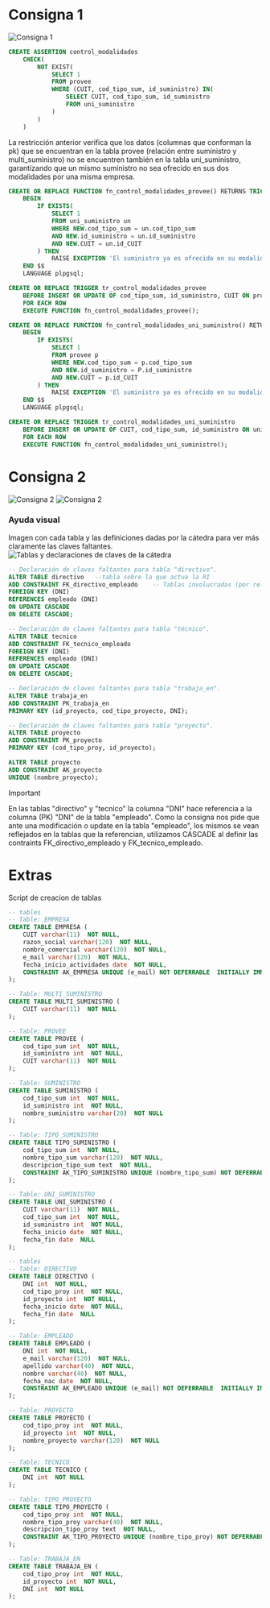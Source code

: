 <h1>Consigna 1</h1>

<img src="./img/ej1.png" alt="Consigna 1"/>

```SQL
CREATE ASSERTION control_modalidades
    CHECK(
        NOT EXIST(
            SELECT 1
            FROM provee
            WHERE (CUIT, cod_tipo_sum, id_suministro) IN(
                SELECT CUIT, cod_tipo_sum, id_suministro
                FROM uni_suministro
            )
        )
    )
```

La restricción anterior verifica que los datos (columnas que conforman la pk) que se encuentran en la tabla provee (relación entre suministro y multi_suministro) no se encuentren también en la tabla uni_suministro, garantizando que un mismo suministro no sea ofrecido en sus dos modalidades por una misma empresa.

```SQL
CREATE OR REPLACE FUNCTION fn_control_modalidades_provee() RETURNS TRIGGER AS $$
    BEGIN
        IF EXISTS(
            SELECT 1
            FROM uni_suministro un
            WHERE NEW.cod_tipo_sum = un.cod_tipo_sum
            AND NEW.id_suministro = un.id_suministro
            AND NEW.CUIT = un.id_CUIT
        ) THEN
            RAISE EXCEPTION 'El suministro ya es ofrecido en su modalidad uni_suministro por la empresa con CUIT %', NEW.CUIT;
    END $$
    LANGUAGE plpgsql;

CREATE OR REPLACE TRIGGER tr_control_modalidades_provee
    BEFORE INSERT OR UPDATE OF cod_tipo_sum, id_suministro, CUIT ON provee
    FOR EACH ROW
    EXECUTE FUNCTION fn_control_modalidades_provee();

CREATE OR REPLACE FUNCTION fn_control_modalidades_uni_suministro() RETURNS TRIGGER AS $$
    BEGIN
        IF EXISTS(
            SELECT 1
            FROM provee p
            WHERE NEW.cod_tipo_sum = p.cod_tipo_sum
            AND NEW.id_suministro = P.id_suministro
            AND NEW.CUIT = p.id_CUIT
        ) THEN
            RAISE EXCEPTION 'El suministro ya es ofrecido en su modalidad multi_suministro por la empresa con CUIT %', NEW.CUIT;
    END $$
    LANGUAGE plpgsql;

CREATE OR REPLACE TRIGGER tr_control_modalidades_uni_suministro
    BEFORE INSERT OR UPDATE OF CUIT, cod_tipo_sum, id_suministro ON uni_suministro
    FOR EACH ROW
    EXECUTE FUNCTION fn_control_modalidades_uni_suministro();
```

<h1>Consigna 2</h1>

<img src="./img/ej2_1.png" alt="Consigna 2"/>
<img src="./img/ej2_2.png" alt="Consigna 2"/>

<h3>Ayuda visual</h3>
Imagen con cada tabla y las definiciones dadas por la cátedra para ver más claramente las claves faltantes.

<img src="./img/claves_tablas.jpg" alt="Tablas y declaraciones de claves de la cátedra"/>

```SQL
-- Declaración de claves faltantes para tabla "directivo".
ALTER TABLE directivo   --tabla sobre la que actua la RI
ADD CONSTRAINT FK_directivo_empleado    -- Tablas involucradas (por relación PK-FK)
FOREIGN KEY (DNI)
REFERENCES empleado (DNI)
ON UPDATE CASCADE
ON DELETE CASCADE;

-- Declaración de claves faltantes para tabla "técnico".
ALTER TABLE tecnico
ADD CONSTRAINT FK_tecnico_empleado
FOREIGN KEY (DNI)
REFERENCES empleado (DNI)
ON UPDATE CASCADE
ON DELETE CASCADE;

-- Declaración de claves faltantes para tabla "trabaja_en".
ALTER TABLE trabaja_en
ADD CONSTRAINT PK_trabaja_en
PRIMARY KEY (id_proyecto, cod_tipo_proyecto, DNI);

-- Declaración de claves faltantes para tabla "proyecto".
ALTER TABLE proyecto
ADD CONSTRAINT PK_proyecto
PRIMARY KEY (cod_tipo_proy, id_proyecto);

ALTER TABLE proyecto
ADD CONSTRAINT AK_proyecto
UNIQUE (nombre_proyecto);
```

> [!IMPORTANT]
> En las tablas "directivo" y "tecnico" la columna "DNI" hace referencia a la columna (PK) "DNI" de la tabla "empleado". Como la consigna nos pide que ante una modificación o update en la tabla "empleado", los mismos se vean reflejados en la tablas que la referencian, utilizamos CASCADE al definir las contraints FK_directivo_empleado y FK_tecnico_empleado.

<h1>Extras</h1>

Script de creacion de tablas

```SQL
-- tables
-- Table: EMPRESA
CREATE TABLE EMPRESA (
    CUIT varchar(11)  NOT NULL,
    razon_social varchar(120)  NOT NULL,
    nombre_comercial varchar(120)  NOT NULL,
    e_mail varchar(120)  NOT NULL,
    fecha_inicio_actividades date  NOT NULL,
    CONSTRAINT AK_EMPRESA UNIQUE (e_mail) NOT DEFERRABLE  INITIALLY IMMEDIATE
);

-- Table: MULTI_SUMINISTRO
CREATE TABLE MULTI_SUMINISTRO (
    CUIT varchar(11)  NOT NULL
);

-- Table: PROVEE
CREATE TABLE PROVEE (
    cod_tipo_sum int  NOT NULL,
    id_suministro int  NOT NULL,
    CUIT varchar(11)  NOT NULL
);

-- Table: SUMINISTRO
CREATE TABLE SUMINISTRO (
    cod_tipo_sum int  NOT NULL,
    id_suministro int  NOT NULL,
    nombre_suministro varchar(20)  NOT NULL
);

-- Table: TIPO_SUMINISTRO
CREATE TABLE TIPO_SUMINISTRO (
    cod_tipo_sum int  NOT NULL,
    nombre_tipo_sum varchar(120)  NOT NULL,
    descripcion_tipo_sum text  NOT NULL,
    CONSTRAINT AK_TIPO_SUMINISTRO UNIQUE (nombre_tipo_sum) NOT DEFERRABLE  INITIALLY IMMEDIATE
);

-- Table: UNI_SUMINISTRO
CREATE TABLE UNI_SUMINISTRO (
    CUIT varchar(11)  NOT NULL,
    cod_tipo_sum int  NOT NULL,
    id_suministro int  NOT NULL,
    fecha_inicio date  NOT NULL,
    fecha_fin date  NULL
);
```

```SQL
-- tables
-- Table: DIRECTIVO
CREATE TABLE DIRECTIVO (
    DNI int  NOT NULL,
    cod_tipo_proy int  NOT NULL,
    id_proyecto int  NOT NULL,
    fecha_inicio date  NOT NULL,
    fecha_fin date  NULL
);

-- Table: EMPLEADO
CREATE TABLE EMPLEADO (
    DNI int  NOT NULL,
    e_mail varchar(120)  NOT NULL,
    apellido varchar(40)  NOT NULL,
    nombre varchar(40)  NOT NULL,
    fecha_nac date  NOT NULL,
    CONSTRAINT AK_EMPLEADO UNIQUE (e_mail) NOT DEFERRABLE  INITIALLY IMMEDIATE
);

-- Table: PROYECTO
CREATE TABLE PROYECTO (
    cod_tipo_proy int  NOT NULL,
    id_proyecto int  NOT NULL,
    nombre_proyecto varchar(120)  NOT NULL    
);

-- Table: TECNICO
CREATE TABLE TECNICO (
    DNI int  NOT NULL    
);

-- Table: TIPO_PROYECTO
CREATE TABLE TIPO_PROYECTO (
    cod_tipo_proy int  NOT NULL,
    nombre_tipo_proy varchar(40)  NOT NULL,
    descripcion_tipo_proy text  NOT NULL,
    CONSTRAINT AK_TIPO_PROYECTO UNIQUE (nombre_tipo_proy) NOT DEFERRABLE  INITIALLY IMMEDIATE
);

-- Table: TRABAJA_EN
CREATE TABLE TRABAJA_EN (
    cod_tipo_proy int  NOT NULL,
    id_proyecto int  NOT NULL,
    DNI int  NOT NULL
);
```